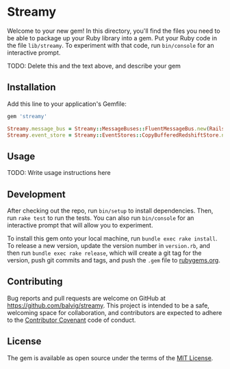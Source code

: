 # Streamy

Welcome to your new gem! In this directory, you'll find the files you need to be able to package up your Ruby library into a gem. Put your Ruby code in the file `lib/streamy`. To experiment with that code, run `bin/console` for an interactive prompt.

TODO: Delete this and the text above, and describe your gem

## Installation

Add this line to your application's Gemfile:

```ruby
gem 'streamy'
```

```ruby
Streamy.message_bus = Streamy::MessageBuses::FluentMessageBus.new(Rails.configuration.x.fluent.tag_prefix)
Streamy.event_store = Streamy::EventStores::CopyBufferedRedshiftStore.new(Rails.configuration.x.event_store)
```

## Usage

TODO: Write usage instructions here

## Development

After checking out the repo, run `bin/setup` to install dependencies. Then, run `rake test` to run the tests. You can also run `bin/console` for an interactive prompt that will allow you to experiment.

To install this gem onto your local machine, run `bundle exec rake install`. To release a new version, update the version number in `version.rb`, and then run `bundle exec rake release`, which will create a git tag for the version, push git commits and tags, and push the `.gem` file to [rubygems.org](https://rubygems.org).

## Contributing

Bug reports and pull requests are welcome on GitHub at https://github.com/balvig/streamy. This project is intended to be a safe, welcoming space for collaboration, and contributors are expected to adhere to the [Contributor Covenant](http://contributor-covenant.org) code of conduct.


## License

The gem is available as open source under the terms of the [MIT License](http://opensource.org/licenses/MIT).

